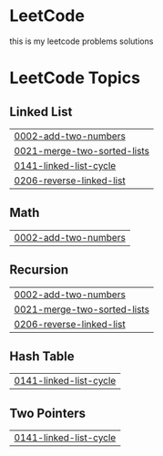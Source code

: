 # LeetCode
this is my leetcode problems solutions

<!---LeetCode Topics Start-->
# LeetCode Topics
## Linked List
|  |
| ------- |
| [0002-add-two-numbers](https://github.com/singh-vipinn/LeetCode/tree/master/0002-add-two-numbers) |
| [0021-merge-two-sorted-lists](https://github.com/singh-vipinn/LeetCode/tree/master/0021-merge-two-sorted-lists) |
| [0141-linked-list-cycle](https://github.com/singh-vipinn/LeetCode/tree/master/0141-linked-list-cycle) |
| [0206-reverse-linked-list](https://github.com/singh-vipinn/LeetCode/tree/master/0206-reverse-linked-list) |
## Math
|  |
| ------- |
| [0002-add-two-numbers](https://github.com/singh-vipinn/LeetCode/tree/master/0002-add-two-numbers) |
## Recursion
|  |
| ------- |
| [0002-add-two-numbers](https://github.com/singh-vipinn/LeetCode/tree/master/0002-add-two-numbers) |
| [0021-merge-two-sorted-lists](https://github.com/singh-vipinn/LeetCode/tree/master/0021-merge-two-sorted-lists) |
| [0206-reverse-linked-list](https://github.com/singh-vipinn/LeetCode/tree/master/0206-reverse-linked-list) |
## Hash Table
|  |
| ------- |
| [0141-linked-list-cycle](https://github.com/singh-vipinn/LeetCode/tree/master/0141-linked-list-cycle) |
## Two Pointers
|  |
| ------- |
| [0141-linked-list-cycle](https://github.com/singh-vipinn/LeetCode/tree/master/0141-linked-list-cycle) |
<!---LeetCode Topics End-->